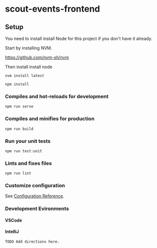 # scout-events-frontend

## Setup

You need to install install Node for this project if you don't have it already.

Start by installing NVM.

https://github.com/nvm-sh/nvm

Then install install node

```
nvm install latest
```

```
npm install
```

### Compiles and hot-reloads for development

```
npm run serve
```

### Compiles and minifies for production

```
npm run build
```

### Run your unit tests

```
npm run test:unit
```

### Lints and fixes files

```
npm run lint
```

### Customize configuration

See [Configuration Reference](https://cli.vuejs.org/config/).

### Development Evironments

#### VSCode

#### IntelliJ

    TODO Add directions here.
